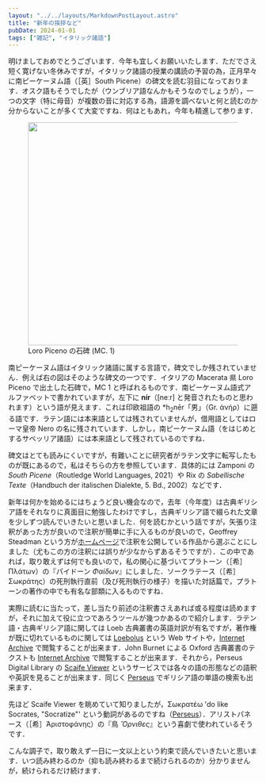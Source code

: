 ```yaml
---
layout: "../../layouts/MarkdownPostLayout.astro"
title: "新年の挨拶など"
pubDate: 2024-01-01
tags: ["雑記", "イタリック諸語"]
---
```


明けましておめでとうございます．今年も宜しくお願いいたします．ただでさえ短く寛げない冬休みですが，イタリック諸語の授業の講読の予習の為，正月早々に南ピーケーヌム語（［英］South Picene）の碑文を読む羽目になっております．オスク語もそうでしたが（ウンブリア語なんかもそうなのでしょうが），一つの文字（特に母音）が複数の音に対応する為，語源を調べないと何と読むのか分からないことが多くて大変ですね．何はともあれ，今年も精進して参ります．

<figure><img src="/images/2024_01_01_MC1.jpg" height="450"><figcaption>Loro Piceno の石碑 (MC. 1)</figure>

南ピーケーヌム語はイタリック諸語に属する言語で，碑文でしか残されていません．例えば右の図はそのような碑文の一つです．イタリアの Macerata 県 Loro Piceno で出土した石碑で，MC 1 と呼ばれるものです．南ピーケーヌム語式アルファベットで書かれていますが，左下に **nír**（[neːr] と発音されたものと思われます）という語が見えます．これは印欧祖語の *h<sub>2</sub>nēr「男」（Gr. ἀνήρ）に遡る語です．ラテン語には本来語としては残されていませんが，借用語としてはローマ皇帝 Nero の名に残されています．しかし，南ピーケーヌム語（をはじめとするサベッリア諸語）には本来語として残されているのですね．

碑文はとても読みにくいですが，有難いことに研究者がラテン文字に転写したものが既にあるので，私はそちらの方を参照しています．具体的には Zamponi の *South Picene*（Routledge World Languages, 2021）や Rix の *Sabellische Texte*（Handbuch der italischen Dialekte, 5. Bd., 2002）などです．

新年は何かを始めるにはちょうど良い機会なので，去年（今年度）は古典ギリシア語をそれなりに真面目に勉強したわけですし，古典ギリシア語で綴られた文章を少しずつ読んでいきたいと思いました．何を読むかという話ですが，矢張り注釈があった方が良いので注釈が簡単に手に入るものが良いので，Geoffrey Steadman という方が[ホームページ](https://geoffreysteadman.com/)で注釈を公開している作品から選ぶことにしました（尤もこの方の注釈には誤りが少なからずあるそうですが）．この中であれば，取り敢えずは何でも良いので，私の関心に基づいてプラトーン（［希］Πλάτων）の『パイドーン *Φαίδων*』にしました．ソークラテース（［希］Σωκράτης）の死刑執行直前（及び死刑執行の様子）を描いた対話篇で，プラトーンの著作の中でも有名な部類に入るものですね．

実際に読むに当たって，差し当たり前述の注釈書さえあれば或る程度は読めますが，それに加えて役に立つであろうツールが幾つかあるので紹介します．ラテン語・古典ギリシア語に関しては Loeb 古典叢書の英語対訳が有名ですが，著作権が既に切れているものに関しては [Loebolus](https://ryanfb.xyz/loebolus/) という Web サイトや，[Internet Archive](https://archive.org/details/l-484-euripides-ii-children-of-heracles-hippolytus-andromache-hecuba/L036-Plato%20I/page/193/mode/2up) で閲覧することが出来ます．John Burnet による Oxford 古典叢書のテクストも [Internet Archive](https://archive.org/details/PHAEDO/mode/2up) で閲覧することが出来ます．それから，Perseus Digital Library の [Scaife Viewer](https://scaife.perseus.org/) というサービスでは各々の語の形態などの語釈や英訳を見ることが出来ます．同じく [Perseus](https://www.perseus.tufts.edu/hopper/search?doc=Perseus%3atext%3a1999.04.0057) でギリシア語の単語の検索も出来ます．

先ほど Scaife Viewer を眺めていて知りましたが，Σωκρατέω 'do like Socrates, "Socratize"' という動詞があるのですね（[Perseus](https://www.perseus.tufts.edu/hopper/text?doc=Perseus%3Atext%3A1999.04.0057%3Aentry%3D*swkrate%2Fw)）．アリストパネース（［希］Ἀριστοφάνης）の『鳥 *Ὄρνιθες*』という喜劇で使われているそうです．

こんな調子で，取り敢えず一日に一文以上という約束で読んでいきたいと思います．いつ読み終わるのか（抑も読み終わるまで続けられるのか）分かりませんが，続けられるだけ続けます．